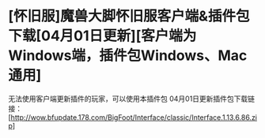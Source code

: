 # [怀旧服]魔兽大脚怀旧服客户端&插件包下载[04月01日更新][客户端为Windows端，插件包Windows、Mac 通用]
无法使用客户端更新插件的玩家，可以使用本插件包
04月01日更新插件包下载链接：
[http://wow.bfupdate.178.com/BigFoot/Interface/classic/Interface.1.13.6.86.zip]
